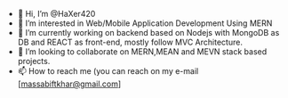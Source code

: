 - 👋 Hi, I’m @HaXer420
- 👀 I’m interested in Web/Mobile Application Development Using MERN
- 🌱 I’m currently working on backend based on Nodejs with MongoDB as DB and REACT as front-end, mostly follow MVC Architecture.
- 💞️ I’m looking to collaborate on MERN,MEAN and MEVN stack based projects.
- 📫 How to reach me (you can reach on my e-mail [massabiftkhar@gmail.com]

<!---
HaXer420/HaXer420 is a ✨ special ✨ repository because its `README.md` (this file) appears on your GitHub profile.
You can click the Preview link to take a look at your changes.
--->
